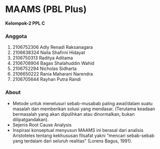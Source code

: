 # MAAMS (PBL Plus)

**Kelompok-2 PPL C**
### Anggota
1. 2106752306 Adly Renadi Raksanagara
2. 2106638324 Naila Shafirni Hidayat
3. 2106750313 Raditya Aditama
4. 2106708904 Bagas Shalahuddin Wahid
5. 2106752294 Nicholas Sidharta
6. 2106650222 Rania Maharani Narendra
7. 2106705644 Rayhan Putra Randi


### About
- Metode untuk menelusuri sebab-musabab paling awal/dalam suatu masalah dan memberikan solusi yang mendasar. (Terutama keadaan bermasalah yang akan dipulihkan atau dinormalkan, bukan dilipatgandakan).
- Sejenis Root Cause Analysis
- Inspirasi konseptual menyusun MAAMS ini berasal dari analisis Aristoteles tentang kekhususan filsafat yakni “mencari sebab-sebab yang terdalam dari seluruh realitas” (Lorens Bagus, 1991).